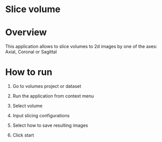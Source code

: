 # Slice volume

# Overview
This application allows to slice volumes to 2d images by one of the axes: Axial, Coronal or Sagittal

# How to run

1. Go to volumes project or dataset

2. Run the application from context menu

3. Select volume

4. Input slicing configurations

5. Select how to save resulting images

6. Click start
